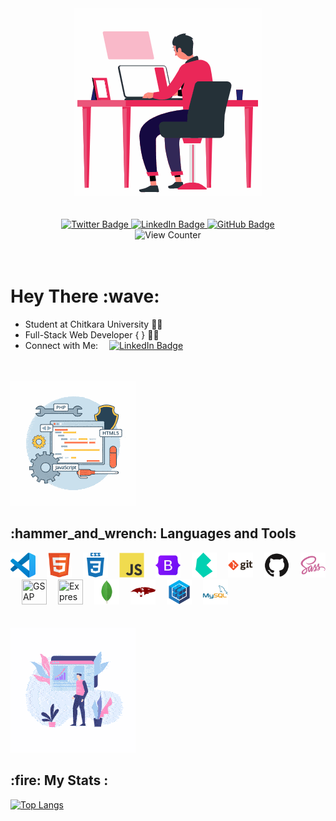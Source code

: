<div align="center">
  <img src="lottie-animation\animation_300_l0c7wry8.gif">
</div>
<br>
<br>
<div id="badges" align="center">
  <a href="https://twitter.com/KartikVr_">
    <img src="https://img.shields.io/badge/Twitter-rgb(234,93,129)?style=for-the-badge&logo=twitter&logoColor=white" alt="Twitter Badge"/>
  </a>
  <a href="https://www.linkedin.com/in/kartikvr/">
    <img src="https://img.shields.io/badge/LinkedIn-rgb(235,%2039,%2088)?style=for-the-badge&logo=linkedin" alt="LinkedIn Badge"/>
  </a>
  <a href="https://github.com/KartikVerma0">
    <img src="https://img.shields.io/badge/GitHub-rgb(234,93,129)?style=for-the-badge&logo=github&logoColor=white" alt="GitHub Badge"/>
  </a>
  <br>
  <img src="https://komarev.com/ghpvc/?username=KartikVerma0&style=for-the-badge&color=ea5d81" alt="View Counter"/>
</div>
<br>
<br>
<span>
  <h1>Hey There :wave:</h1>
  <ul>
    <li>Student at Chitkara University 🧑‍🎓
    <li>Full-Stack Web Developer { }  👨‍💻
    <li>Connect with Me: &emsp;<a href="https://www.linkedin.com/in/kartikvr/"><img src="https://img.shields.io/badge/LinkedIn-blue?style=for-the-badge&logo=linkedin" alt="LinkedIn Badge"/></a>
  </ul>
</span>
<br><br>
<div>
  <img src="lottie-animation\animation_200_l0cc5n6c.gif">
</div>
<h2>:hammer_and_wrench: Languages and Tools</h2>
<div>
  <img src="https://github.com/devicons/devicon/blob/master/icons/vscode/vscode-original.svg" title="VS Code" alt="VS Code" width="40" height="40"/>&emsp;
  <img src="https://github.com/devicons/devicon/blob/master/icons/html5/html5-original.svg" title="HTML5" alt="HTML" width="40" height="40"/>&emsp;
  <img src="https://github.com/devicons/devicon/blob/master/icons/css3/css3-plain-wordmark.svg"  title="CSS3" alt="CSS" width="40" height="40"/>&emsp;
  <img src="https://github.com/devicons/devicon/blob/master/icons/javascript/javascript-original.svg" title="JavaScript" alt="JavaScript" width="40" height="40"/>&emsp;
  <img src="https://github.com/devicons/devicon/blob/master/icons/bootstrap/bootstrap-original.svg" title="BootStrap" **alt="BootStrap" width="40" height="40"/>&emsp;
  <img src="https://github.com/devicons/devicon/blob/master/icons/bulma/bulma-plain.svg" title="Bulma" **alt="Bulma" width="40" height="40"/>&emsp;
  <img src="https://github.com/devicons/devicon/blob/master/icons/git/git-original-wordmark.svg" title="Git" **alt="Git" width="40" height="40"/>&emsp;
  <img src="https://github.com/devicons/devicon/blob/master/icons/github/github-original.svg" title="GitHub" **alt="GitHub" width="40" height="40"/>&emsp;
  <img src="https://github.com/devicons/devicon/blob/master/icons/sass/sass-original.svg" title="SCSS" **alt="SCSS" width="40" height="40"/>&emsp;
  <img src="https://greensock.com/uploads/monthly_2020_03/tweenmax.png.cf27916e926fbb328ff214f66b4c8429.png" title="GSAP" **alt="GSAP" width="40" height="40"/>&emsp;
  <img src="https://expressjs.com/images/favicon.png" title="ExpressJS" **alt="ExpressJS" width="40" height="40"/>&emsp;
  <img src="https://github.com/devicons/devicon/blob/master/icons/mongodb/mongodb-original.svg" title="MongoDB" **alt="MongoDB" width="40" height="40"/>&emsp;
  <img src="https://github.com/devicons/devicon/blob/master/icons/mongoose/mongoose-original.svg" title="MongooseJS" **alt="MongooseJS" width="40" height="40"/>&emsp;
  <img src="https://github.com/devicons/devicon/blob/master/icons/sequelize/sequelize-original.svg" title="Sequelize ORM" **alt="Sequelize ORM" width="40" height="40"/>&emsp;
  <img src="https://github.com/devicons/devicon/blob/master/icons/mysql/mysql-original-wordmark.svg" title="MySQL" **alt="MySQL" width="40" height="40"/>&emsp;
</div>
<br><br>
<div>
  <img src="lottie-animation\animation_200_l0ccl9y4.gif">
</div>
<h2>:fire: My Stats :</h2>



[![Top Langs](https://github-readme-stats.vercel.app/api/top-langs/?username=KartikVerma0&theme=moltack&layout=compact)](https://github.com/anuraghazra/github-readme-stats)
